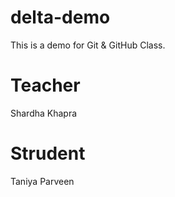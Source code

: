 # delta-demo
This is a demo for Git &amp; GitHub Class.

# Teacher
Shardha Khapra

# Strudent
Taniya Parveen